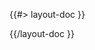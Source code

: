 <!-- 
 * @name            Configuration explorer
 * @namespace       doc.config
 * @type            Markdown
 * @platform        md
 * @status          stable
 * @menu            Documentation / Configuration           /doc/config/explorer
 *
 * @since           2.0.0
 * @author    Olivier Bossel <olivier.bossel@gmail.com> (https://olivierbossel.com)
-->

{{#> layout-doc }}



{{/layout-doc }}